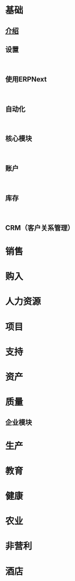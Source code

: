 # 基础
## 
## [介绍](https://github.com/idealing/erpnext_tutorial_cn/master/%E7%94%A8%E6%88%B7%E6%89%8B%E5%86%8C/基础/介绍.md)
## 
## 设置
&nbsp;
## 使用ERPNext
&nbsp;
## 自动化
&nbsp;
## 核心模块
&nbsp;
## 账户
&nbsp;
## 库存
&nbsp;
## CRM（客户关系管理）

# 销售

# 购入

# 人力资源

# 项目

# 支持

# 资产

# 质量


## 企业模块

# 生产

# 教育

# 健康

# 农业

# 非营利

# 酒店

